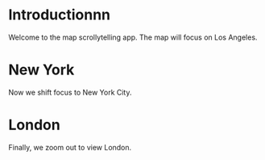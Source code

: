 # Introductionnn
<!-- { "center": [34.0522, -118.2437], "zoom": 10, "pitch": 45, "bearing": 0 } -->
Welcome to the map scrollytelling app. The map will focus on Los Angeles.

# New York
<!-- { "center": [40.7128, -74.0060], "zoom": 12, "pitch": 50, "bearing": 20 } -->
Now we shift focus to New York City.

# London
<!-- { "center": [51.5074, -0.1278], "zoom": 8, "pitch": 30, "bearing": -10 } -->
Finally, we zoom out to view London.
